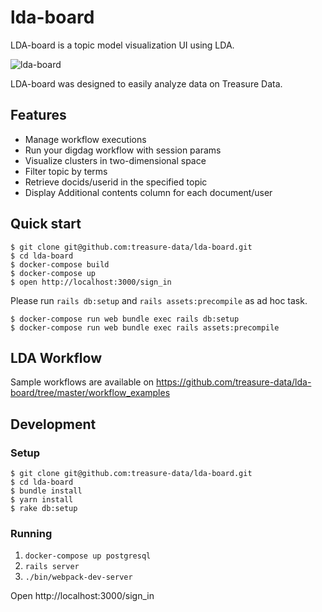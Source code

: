 # lda-board
LDA-board is a topic model visualization UI using LDA.

![lda-board](https://github.com/treasure-data/lda-board/raw/master/public/screen_shot.png)

LDA-board was designed to easily analyze data on Treasure Data.

## Features
- Manage workflow executions
- Run your digdag workflow with session params
- Visualize clusters in two-dimensional space
- Filter topic by terms
- Retrieve docids/userid in the specified topic
- Display Additional contents column for each document/user

## Quick start
```
$ git clone git@github.com:treasure-data/lda-board.git
$ cd lda-board
$ docker-compose build
$ docker-compose up
$ open http://localhost:3000/sign_in 
```

Please run `rails db:setup` and `rails assets:precompile` as ad hoc task.
```
$ docker-compose run web bundle exec rails db:setup
$ docker-compose run web bundle exec rails assets:precompile
```

## LDA Workflow
Sample workflows are available on https://github.com/treasure-data/lda-board/tree/master/workflow_examples

## Development
### Setup
```
$ git clone git@github.com:treasure-data/lda-board.git
$ cd lda-board
$ bundle install
$ yarn install
$ rake db:setup
```

### Running
1. `docker-compose up postgresql`
2. `rails server`
3. `./bin/webpack-dev-server`

Open http://localhost:3000/sign_in 
